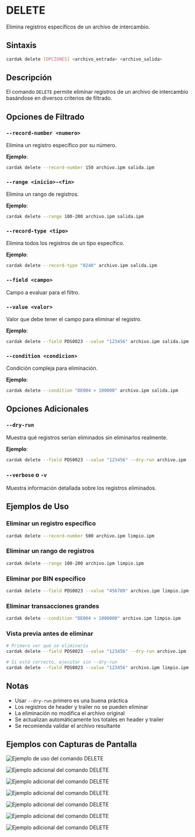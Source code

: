 # DELETE

Elimina registros específicos de un archivo de intercambio.

## Sintaxis

```bash
cardak delete [OPCIONES] <archivo_entrada> <archivo_salida>
```

## Descripción

El comando `DELETE` permite eliminar registros de un archivo de intercambio basándose en diversos criterios de filtrado.

## Opciones de Filtrado

### `--record-number <numero>`
Elimina un registro específico por su número.

**Ejemplo**:
```bash
cardak delete --record-number 150 archivo.ipm salida.ipm
```

### `--range <inicio>-<fin>`
Elimina un rango de registros.

**Ejemplo**:
```bash
cardak delete --range 100-200 archivo.ipm salida.ipm
```

### `--record-type <tipo>`
Elimina todos los registros de un tipo específico.

**Ejemplo**:
```bash
cardak delete --record-type "0240" archivo.ipm salida.ipm
```

### `--field <campo>`
Campo a evaluar para el filtro.

### `--value <valor>`
Valor que debe tener el campo para eliminar el registro.

**Ejemplo**:
```bash
cardak delete --field PDS0023 --value "123456" archivo.ipm salida.ipm
```

### `--condition <condicion>`
Condición compleja para eliminación.

**Ejemplo**:
```bash
cardak delete --condition "DE004 > 100000" archivo.ipm salida.ipm
```

## Opciones Adicionales

### `--dry-run`
Muestra qué registros serían eliminados sin eliminarlos realmente.

**Ejemplo**:
```bash
cardak delete --field PDS0023 --value "123456" --dry-run archivo.ipm
```

### `--verbose` o `-v`
Muestra información detallada sobre los registros eliminados.

## Ejemplos de Uso

### Eliminar un registro específico

```bash
cardak delete --record-number 500 archivo.ipm limpio.ipm
```

### Eliminar un rango de registros

```bash
cardak delete --range 100-200 archivo.ipm limpio.ipm
```

### Eliminar por BIN específico

```bash
cardak delete --field PDS0023 --value "456789" archivo.ipm limpio.ipm
```

### Eliminar transacciones grandes

```bash
cardak delete --condition "DE004 > 1000000" archivo.ipm limpio.ipm
```

### Vista previa antes de eliminar

```bash
# Primero ver qué se eliminaría
cardak delete --field PDS0023 --value "123456" --dry-run archivo.ipm

# Si está correcto, ejecutar sin --dry-run
cardak delete --field PDS0023 --value "123456" archivo.ipm limpio.ipm
```

## Notas

- Usar `--dry-run` primero es una buena práctica
- Los registros de header y trailer no se pueden eliminar
- La eliminación no modifica el archivo original
- Se actualizan automáticamente los totales en header y trailer
- Se recomienda validar el archivo resultante

## Ejemplos con Capturas de Pantalla

![Ejemplo de uso del comando DELETE](/img/delete-1.png)

![Ejemplo adicional del comando DELETE](/img/delete-2.png)

![Ejemplo adicional del comando DELETE](/img/delete-3.png)

![Ejemplo adicional del comando DELETE](/img/delete-4.png)

![Ejemplo adicional del comando DELETE](/img/delete-5.png)

![Ejemplo adicional del comando DELETE](/img/delete-6.png)

![Ejemplo adicional del comando DELETE](/img/delete-7.png)

